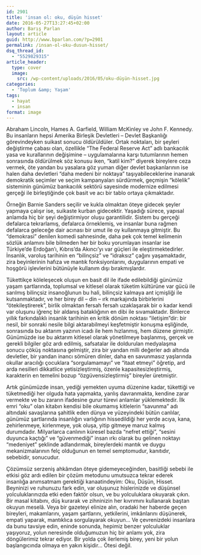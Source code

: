 ```yaml
---
id: 2901
title: 'insan ol: oku, düşün hisset'
date: 2016-05-27T13:27:45+02:00
author: Barış Parlan
layout: article
guid: http://www.bparlan.com/?p=2901
permalink: /insan-ol-oku-dusun-hisset/
dsq_thread_id:
  - "5529829315"
article_header:
  type: cover
  image:
    src: /wp-content/uploads/2016/05/oku-düşün-hisset.jpg
categories:
  - 'Toplum &amp; Yaşam'
tags:
  - hayat
  - insan
format: image
---
```


Abraham Lincoln, Hames A. Garfield, William McKinley ve John F. Kennedy. Bu insanların hepsi Amerika Birleşik Devletleri &#8211; Devlet Başkanlığı görevindeyken suikast sonucu öldürüldüler. Ortak noktaları, bir şeyleri değiştirme çabası olan, özellikle &#8220;The Federal Reserve Act&#8221; adlı bankacılık yasa ve kurallarının değişimine &#8211; uygulamalarına karşı tutumlarının hemen sonrasında öldürülmek söz konusu iken, &#8220;katil kim?&#8221; diyerek bireylere ceza vermek, öte yandan bu yasalara göz yuman diğer devlet başkanlarının ise halen daha devletleri &#8220;daha medeni bir noktaya&#8221; taşıyabileceklerine inanarak demokratik seçimler ve seçim kampanyaları sürdürmek, geçmişin &#8220;kölelik&#8221; sisteminin günümüz bankacılık sektörü sayesinde modernize edilmesi gerçeği ile birleştiğinde çok basit ve acı bir tablo ortaya çıkmaktadır.

Örneğin Barnie Sanders seçilir ve kukla olmaktan öteye gidecek şeyler yapmaya çalışır ise, suikaste kurban gidecektir. Yaşadığı sürece, yapısal anlamda hiç bir şeyi değiştirmiyor oluşu garantilidir. Sistem bu gerçeği defalarca tekrarlamış, defalarca örneklemiş, ve insanlar buna rağmen defalarca geleceğe dair acınası bir umut ile oy kullanmaya gitmiştir. Bu &#8220;demokrasi&#8221; denilen komedi sahnesinde, daha pek çok temel kelimenin sözlük anlamını bile bilmeden her bir boku yorumlayan insanlar ise Türkiye&#8217;de Erdoğan&#8217;ı, Kıbrıs&#8217;da Akıncı&#8217;yı var güçleri ile eleştirmektedirler. İnsanlık, varoluş tarihinin en &#8220;bilinçsiz&#8221; ve &#8220;idraksız&#8221; çağını yaşamaktadır, zira beyinlerinin hafıza ve mantık fonksiyonlarını, duygularının empati ve hoşgörü işlevlerini bütünüyle kullanım dışı bırakmışlardır.

Tükettikçe köleleşecek oluşun en basit dil ile ifade edilebildiği günümüz yaşam şartlarında, toplumsal ve kitlesel olarak tüketim kültürüne var gücü ile sarılmış bilinçsiz insanoğlunun bu hali, bilinçsiz kalmaya ant içmişliği ile kutsanmaktadır, ve her birey dil &#8211; din &#8211; ırk markajında birbirlerini &#8220;ötekileştirerek&#8221;, birlik olmaktan fersah fersah uzaklaşarak bir o kadar kendi var oluşunu iğrenç bir aldanış bataklığının en dibi ile sıvamaktadır. Binlerce yıllık farkındalıklı insanlık tarihinin en kritik dönüm noktası &#8220;iletişim&#8221;dir: bir nesil, bir sonraki nesile bilgi aktarabilmeyi keşfetmiştir konuşma eşliğinde, sonrasında bu aktarım yazının icadı ile hem hızlanmış, hem düzene girmiştir. Günümüzde ise bu aktarım kitlesel olarak yönetilmeye başlanmış, gerçek ve gerekli bilgiler göz ardı edilmiş, safsatalar ile doldurulan medyalaşma sonucu çöküş noktasına gelmiştir, zira bir yandan milli değerler adı altında devletler, bir yandan inancı sömüren dinler, daha en savunmasız yaşlarında okullar aracılığı çocuklara &#8220;sorgulamamayı&#8221; ve &#8220;itaat etmeyi&#8221; öğretip, ard arda nesilleri dikkatlice yetisizleştirmiş, özenle kapasitesizleştirmiş, karakterin en temelini bozup &#8220;özgüvensizleştirmiş&#8221; bireyler üretmiştir.

Artık günümüzde insan, yediği yemekten uyuma düzenine kadar, tükettiği ve tüketmediği her olguda hata yapmakta, yanlış davranmakta, kendine zarar vermekte ve bu zararın ifadesine gurur türevi anlamlar yüklemektedir. İlk emri &#8220;oku&#8221; olan kitabın kendisi bile okumamış kitlelerin &#8220;savunma&#8221; adı altındaki savaşlarına şahitlik eden dünya ve yüzeyindeki bütün canlılar, günümüz şartlarında insanlığın varlığının hissedildiği her yerde acıya, kana, zehirlenmeye, kirlenmeye, yok oluşa, yitip gitmeye maruz kalmış durumdadır. Milyarlarca canlının küresel bazda &#8220;nefret ettiği&#8221;, &#8220;sesini duyunca kaçtığı&#8221; ve &#8220;güvenmediği&#8221; insan ırkı olarak bu gelinen noktayı &#8220;medeniyet&#8221; şeklinde adlandırmak, bireylerdeki mantık ve duygu mekanizmalarının felç olduğunun en temel semptomudur, kanıtıdır, sebebidir, sonucudur.

Çözümsüz serzeniş ahkâmdan öteye gidemeyeceğinden, basitliği sebebi ile etkisi göz ardı edilen bir çözüm metodunu umutsuzca tekrar ederek insanlığa anımsatmam gerektiği kanaatindeyim: Oku, Düşün, Hisset. Beyninizi ve ruhunuzu fark edin, var oluşunuz hislerinizde ve düşünsel yolculuklarınızda etki eden faktör olsun, ve bu yolculuklara okuyarak çıkın. Bir masal kitabını, düş kurarak ve zihninizin her kıvrımını kullanarak baştan okuyun meselâ. Veya bir gazeteyi elinize alın, oradaki her haberde geçen bireyleri, makamlarını, yaşam şartlarını, yetkilerini, imkânlarını düşünerek, empati yaparak, mantıklıca sorgulayarak okuyun&#8230; Ve çevrenizdeki insanlara da bunu tavsiye edin, eninde sonunda, hepimiz benzer yolculuklar yaşıyoruz, yolun neresinde olduğumuzun hiç bir anlamı yok, zira döngülerimiz tekrar ediyor. Bir yolda çok ilerlemiş birey, yeni bir yolun başlangıcında olmaya en yakın kişidir&#8230; Ötesi değil.
